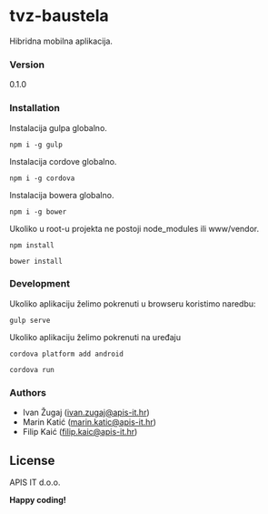 # tvz-baustela
Hibridna mobilna aplikacija.

### Version

0.1.0

### Installation

Instalacija gulpa globalno.

```
npm i -g gulp
```

Instalacija cordove globalno.

```
npm i -g cordova
```

Instalacija bowera globalno.

```
npm i -g bower
```

Ukoliko u root-u projekta ne postoji node_modules ili www/vendor.

```
npm install
```

```
bower install
```

### Development

Ukoliko aplikaciju želimo pokrenuti u browseru koristimo naredbu:

```
gulp serve
```

Ukoliko aplikaciju želimo pokrenuti na uređaju

```
cordova platform add android
```

```
cordova run
```

### Authors

- Ivan Žugaj (ivan.zugaj@apis-it.hr)
- Marin Katić (marin.katic@apis-it.hr)
- Filip Kaić (filip.kaic@apis-it.hr)


License
----

APIS IT d.o.o.

**Happy coding!**